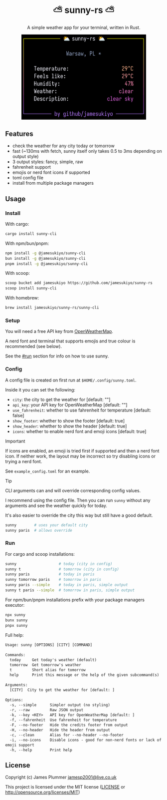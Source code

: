 <h1 align="center">⛅ sunny-rs ⛅</h1>

<p align="center">A simple weather app for your terminal, written in Rust.</p>

<div align="center">
    <img src="/showcase/showcase.png" width="400px">
</div>

## Features
- check the weather for any city today or tomorrow
- fast (~130ms with fetch, sunny itself only takes 0.5 to 3ms depending on output style)
- 3 output styles: fancy, simple, raw
- fahrenheit support
- emojis or nerd font icons if supported
- toml config file
- install from multiple package managers

## Usage

### Install
With cargo:
```sh
cargo install sunny-cli
```

With npm/bun/pnpm:
```sh
npm install -g @jamesukiyo/sunny-cli
bun install -g @jamesukiyo/sunny-cli
pnpm install -g @jamesukiyo/sunny-cli
```

With scoop:
```sh
scoop bucket add jamesukiyo https://github.com/jamesukiyo/sunny-rs
scoop install sunny-cli
```

With homebrew:
```sh
brew install jamesukiyo/sunny-rs/sunny-cli
```

### Setup

You will need a free API key from [OpenWeatherMap](https://openweathermap.org/api).

A nerd font and terminal that supports emojis and true colour is recommended
(see below).

See the [#run](#run) section for info on how to use sunny.

### Config

A config file is created on first run at `$HOME/.config/sunny.toml`.

Inside it you can set the following:
- `city`: the city to get the weather for [default: ""]
- `api_key`: your API key for OpenWeatherMap [default: ""]
- `use_fahrenheit`: whether to use fahrenheit for temperature [default: false]
- `show_footer`: whether to show the footer [default: true]
- `show_header`: whether to show the header [default: true]
- `icons`: whether to enable nerd font and emoji icons [default: true]

> [!IMPORTANT]
> If icons are enabled, an emoji is tried first if supported and then a nerd
> font icon. If neither work, the layout may be incorrect so try disabling icons
> or trying a nerd font.

See `example_config.toml` for an example.

> [!TIP]
> CLI arguments can and will override corresponding config values.

I recommend using the config file. Then you can run `sunny` without any
arguments and see the weather quickly for today.

It's also easier to override the city this way but still have a good default.
```sh
sunny        # uses your default city
sunny paris  # allows override
```


### Run

For cargo and scoop installations:
```sh
sunny                   # today (city in config)
sunny t                 # tomorrow (city in config)
sunny paris             # today in paris
sunny tomorrow paris    # tomorrow in paris
sunny paris --simple    # today in paris, simple output
sunny t paris --simple  # tomorrow in paris, simple output
```

For npm/bun/pnpm installations prefix with your package managers executor:
```sh
npx sunny
bunx sunny
pnpx sunny
```


Full help:
```
Usage: sunny [OPTIONS] [CITY] [COMMAND]

Commands:
  today     Get today's weather (default)
  tomorrow  Get tomorrow's weather
  t         Short alias for tomorrow
  help      Print this message or the help of the given subcommand(s)

Arguments:
  [CITY]  City to get the weather for [default: ]

Options:
  -s, --simple      Simpler output (no styling)
  -r, --raw         Raw JSON output
  -k, --key <KEY>   API key for OpenWeatherMap [default: ]
  -f, --fahrenheit  Use fahrenheit for temperature
  -F, --no-footer   Hide the credits footer from output
  -H, --no-header   Hide the header from output
  -c, --clean       Alias for --no-header --no-footer
  -i, --no-icons    Disable icons - good for non-nerd fonts or lack of emoji support
  -h, --help        Print help
```

## License

Copyright (c) James Plummer <jamesp2001@live.co.uk>

This project is licensed under the MIT license ([LICENSE] or <http://opensource.org/licenses/MIT>)

[LICENSE]: ./LICENSE
